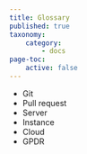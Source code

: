 ```yaml
---
title: Glossary
published: true
taxonomy:
    category:
        - docs
page-toc:
    active: false
---
```


- Git
- Pull request
- Server
- Instance
- Cloud
- GPDR
